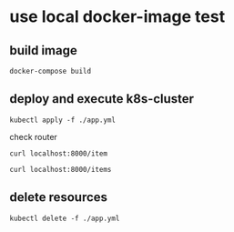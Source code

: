 # use local docker-image test

## build image

```shell
docker-compose build
```

## deploy and execute k8s-cluster

```shell
kubectl apply -f ./app.yml
```

check router

```shell
curl localhost:8000/item
```

```shell
curl localhost:8000/items
```

## delete resources

```shell
kubectl delete -f ./app.yml
```
